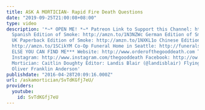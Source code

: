 ```yaml
---
title: ASK A MORTICIAN- Rapid Fire Death Questions
date: "2019-09-25T21:00:08+08:00"
type: video
description: '*~* OPEN ME! *~* Patreon Link to Support this Channel: http://www.patreon.com/thegooddeath
  Spanish Edition of Smoke: http://amzn.to/1N3NZWc German Edition of Smoke: http://amzn.to/23aCM88
  UK Paperback Edition of Smoke: http://amzn.to/1NXKL1o Chinese Edition of Smoke:
  http://amzn.to/1SCikYM Co-Op Funeral Home in Seattle: http://funerals.coop/ ***WHERE
  ELSE YOU CAN FIND ME*** Website: http://www.orderofthegooddeath.com Twitter: http://www.twitter.com/thegooddeath
  Instagram: http://www.instagram.com/thegooddeath Facebook: http://ow.ly/Zz8PW ***CREDITS***
  Mortician: Caitlin Doughty Editor: Landis Blair (@landisblair) Flying Kitten Titles:
  Oliver Franklin Anderson'
publishdate: "2016-04-28T20:09:16.000Z"
url: /askamortician/SvTdKGfj7eU/
providers:
  youtube:
    id: SvTdKGfj7eU
---
```

